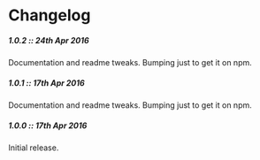 # Changelog

##### **1.0.2** :: 24th Apr 2016

Documentation and readme tweaks. Bumping just to get it on npm.

##### **1.0.1** :: 17th Apr 2016

Documentation and readme tweaks. Bumping just to get it on npm.

##### **1.0.0** :: 17th Apr 2016

Initial release.
